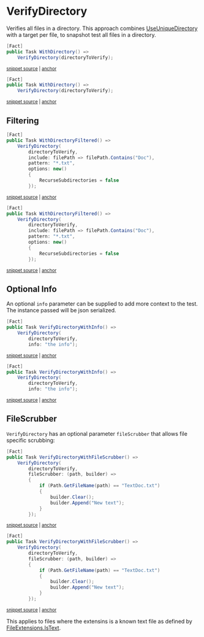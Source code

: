 <!--
GENERATED FILE - DO NOT EDIT
This file was generated by [MarkdownSnippets](https://github.com/SimonCropp/MarkdownSnippets).
Source File: /docs/mdsource/verify-directory.source.md
To change this file edit the source file and then run MarkdownSnippets.
-->

# VerifyDirectory

Verifies all files in a directory. This approach combines [UseUniqueDirectory](/docs/naming.md#useuniquedirectory) with a target per file, to snapshot test all files in a directory.

<!-- snippet: VerifyDirectoryXunit -->
<a id='snippet-VerifyDirectoryXunit'></a>
```cs
[Fact]
public Task WithDirectory() =>
    VerifyDirectory(directoryToVerify);
```
<sup><a href='/src/Verify.Xunit.Tests/Tests.cs#L95-L101' title='Snippet source file'>snippet source</a> | <a href='#snippet-VerifyDirectoryXunit' title='Start of snippet'>anchor</a></sup>
<a id='snippet-VerifyDirectoryXunit-1'></a>
```cs
[Fact]
public Task WithDirectory() =>
    VerifyDirectory(directoryToVerify);
```
<sup><a href='/src/Verify.XunitV3.Tests/Tests.cs#L95-L101' title='Snippet source file'>snippet source</a> | <a href='#snippet-VerifyDirectoryXunit-1' title='Start of snippet'>anchor</a></sup>
<!-- endSnippet -->


## Filtering

<!-- snippet: VerifyDirectoryFilterXunit -->
<a id='snippet-VerifyDirectoryFilterXunit'></a>
```cs
[Fact]
public Task WithDirectoryFiltered() =>
    VerifyDirectory(
        directoryToVerify,
        include: filePath => filePath.Contains("Doc"),
        pattern: "*.txt",
        options: new()
        {
            RecurseSubdirectories = false
        });
```
<sup><a href='/src/Verify.Xunit.Tests/Tests.cs#L132-L145' title='Snippet source file'>snippet source</a> | <a href='#snippet-VerifyDirectoryFilterXunit' title='Start of snippet'>anchor</a></sup>
<a id='snippet-VerifyDirectoryFilterXunit-1'></a>
```cs
[Fact]
public Task WithDirectoryFiltered() =>
    VerifyDirectory(
        directoryToVerify,
        include: filePath => filePath.Contains("Doc"),
        pattern: "*.txt",
        options: new()
        {
            RecurseSubdirectories = false
        });
```
<sup><a href='/src/Verify.XunitV3.Tests/Tests.cs#L132-L145' title='Snippet source file'>snippet source</a> | <a href='#snippet-VerifyDirectoryFilterXunit-1' title='Start of snippet'>anchor</a></sup>
<!-- endSnippet -->


## Optional Info

An optional `info` parameter can be supplied to add more context to the test. The instance passed will be json serialized.

<!-- snippet: VerifyDirectoryWithInfo -->
<a id='snippet-VerifyDirectoryWithInfo'></a>
```cs
[Fact]
public Task VerifyDirectoryWithInfo() =>
    VerifyDirectory(
        directoryToVerify,
        info: "the info");
```
<sup><a href='/src/Verify.Xunit.Tests/Tests.cs#L103-L111' title='Snippet source file'>snippet source</a> | <a href='#snippet-VerifyDirectoryWithInfo' title='Start of snippet'>anchor</a></sup>
<a id='snippet-VerifyDirectoryWithInfo-1'></a>
```cs
[Fact]
public Task VerifyDirectoryWithInfo() =>
    VerifyDirectory(
        directoryToVerify,
        info: "the info");
```
<sup><a href='/src/Verify.XunitV3.Tests/Tests.cs#L103-L111' title='Snippet source file'>snippet source</a> | <a href='#snippet-VerifyDirectoryWithInfo-1' title='Start of snippet'>anchor</a></sup>
<!-- endSnippet -->


## FileScrubber

`VerifyDirectory` has an optional parameter `fileScrubber` that allows file specific scrubbing:

<!-- snippet: VerifyDirectoryWithFileScrubber -->
<a id='snippet-VerifyDirectoryWithFileScrubber'></a>
```cs
[Fact]
public Task VerifyDirectoryWithFileScrubber() =>
    VerifyDirectory(
        directoryToVerify,
        fileScrubber: (path, builder) =>
        {
            if (Path.GetFileName(path) == "TextDoc.txt")
            {
                builder.Clear();
                builder.Append("New text");
            }
        });
```
<sup><a href='/src/Verify.Xunit.Tests/Tests.cs#L113-L128' title='Snippet source file'>snippet source</a> | <a href='#snippet-VerifyDirectoryWithFileScrubber' title='Start of snippet'>anchor</a></sup>
<a id='snippet-VerifyDirectoryWithFileScrubber-1'></a>
```cs
[Fact]
public Task VerifyDirectoryWithFileScrubber() =>
    VerifyDirectory(
        directoryToVerify,
        fileScrubber: (path, builder) =>
        {
            if (Path.GetFileName(path) == "TextDoc.txt")
            {
                builder.Clear();
                builder.Append("New text");
            }
        });
```
<sup><a href='/src/Verify.XunitV3.Tests/Tests.cs#L113-L128' title='Snippet source file'>snippet source</a> | <a href='#snippet-VerifyDirectoryWithFileScrubber-1' title='Start of snippet'>anchor</a></sup>
<!-- endSnippet -->

This applies to files where the extensins is a known text file as defined by [FileExtensions.IsText](https://github.com/VerifyTests/EmptyFiles#istext).

